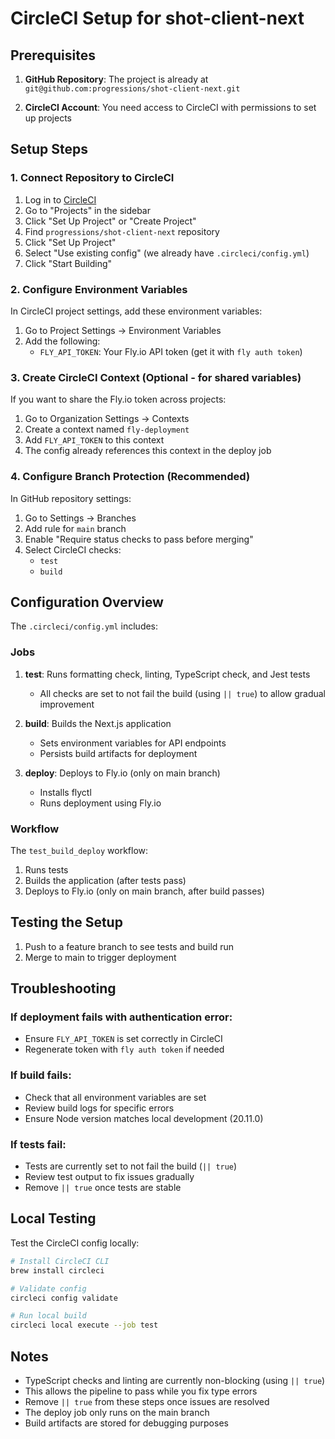 # CircleCI Setup for shot-client-next

## Prerequisites

1. **GitHub Repository**: The project is already at `git@github.com:progressions/shot-client-next.git`

2. **CircleCI Account**: You need access to CircleCI with permissions to set up projects

## Setup Steps

### 1. Connect Repository to CircleCI

1. Log in to [CircleCI](https://app.circleci.com/)
2. Go to "Projects" in the sidebar
3. Click "Set Up Project" or "Create Project"
4. Find `progressions/shot-client-next` repository
5. Click "Set Up Project"
6. Select "Use existing config" (we already have `.circleci/config.yml`)
7. Click "Start Building"

### 2. Configure Environment Variables

In CircleCI project settings, add these environment variables:

1. Go to Project Settings → Environment Variables
2. Add the following:
   - `FLY_API_TOKEN`: Your Fly.io API token (get it with `fly auth token`)

### 3. Create CircleCI Context (Optional - for shared variables)

If you want to share the Fly.io token across projects:

1. Go to Organization Settings → Contexts
2. Create a context named `fly-deployment`
3. Add `FLY_API_TOKEN` to this context
4. The config already references this context in the deploy job

### 4. Configure Branch Protection (Recommended)

In GitHub repository settings:

1. Go to Settings → Branches
2. Add rule for `main` branch
3. Enable "Require status checks to pass before merging"
4. Select CircleCI checks:
   - `test`
   - `build`

## Configuration Overview

The `.circleci/config.yml` includes:

### Jobs

1. **test**: Runs formatting check, linting, TypeScript check, and Jest tests
   - All checks are set to not fail the build (using `|| true`) to allow gradual improvement
   
2. **build**: Builds the Next.js application
   - Sets environment variables for API endpoints
   - Persists build artifacts for deployment
   
3. **deploy**: Deploys to Fly.io (only on main branch)
   - Installs flyctl
   - Runs deployment using Fly.io

### Workflow

The `test_build_deploy` workflow:
1. Runs tests
2. Builds the application (after tests pass)
3. Deploys to Fly.io (only on main branch, after build passes)

## Testing the Setup

1. Push to a feature branch to see tests and build run
2. Merge to main to trigger deployment

## Troubleshooting

### If deployment fails with authentication error:
- Ensure `FLY_API_TOKEN` is set correctly in CircleCI
- Regenerate token with `fly auth token` if needed

### If build fails:
- Check that all environment variables are set
- Review build logs for specific errors
- Ensure Node version matches local development (20.11.0)

### If tests fail:
- Tests are currently set to not fail the build (`|| true`)
- Review test output to fix issues gradually
- Remove `|| true` once tests are stable

## Local Testing

Test the CircleCI config locally:
```bash
# Install CircleCI CLI
brew install circleci

# Validate config
circleci config validate

# Run local build
circleci local execute --job test
```

## Notes

- TypeScript checks and linting are currently non-blocking (using `|| true`)
- This allows the pipeline to pass while you fix type errors
- Remove `|| true` from these steps once issues are resolved
- The deploy job only runs on the main branch
- Build artifacts are stored for debugging purposes